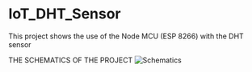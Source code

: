 # IoT_DHT_Sensor
This project shows the use of the Node MCU (ESP 8266) with the DHT sensor

THE SCHEMATICS OF THE PROJECT
![Schematics](https://user-images.githubusercontent.com/68389270/184555289-03e66266-4936-48e9-8f29-5151d27f3ceb.jpg)
